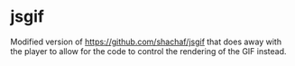 jsgif
=====

Modified version of https://github.com/shachaf/jsgif that does away with the player to allow for the code to control the rendering of the GIF instead.
